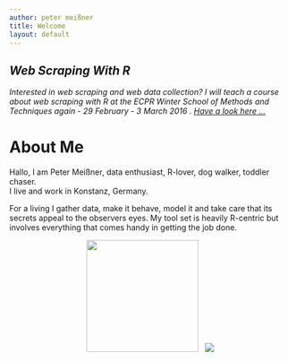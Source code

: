 ```yaml
---
author: peter meißner
title: Welcome
layout: default
---
```




## *Web Scraping With R*

*Interested in web scraping and web data collection? I will teach a course about web scraping with R at the ECPR Winter School of Methods and Techniques again - 29 February - 3 March 2016 . [Have a look here ...](http://www.ecpr.eu/Events/EventDetails.aspx?EventID=103)*


# About Me

Hallo, I am Peter Meißner, data enthusiast, R-lover, dog walker, toddler chaser. <br>
I live and work in Konstanz, Germany.

For a living I gather data, make it behave, model it and take care that its secrets appeal to the observers eyes. My tool set is heavily R-centric but involves everything that comes handy in getting the job done.


<div style="text-align:center;">
<img width="200" src="http://pmeissner.com/peter_meissner_ecpr.jpg">
&nbsp; <img src="https://maps.googleapis.com/maps/api/staticmap?center=50.368608, 11&zoom=4&size=200x267&maptype=terrain&markers=color:blue%7Clabel:Konstanz%7CKonstanz&style=feature:road|visibility:off&style=feature:landscape|visibility:off&style=feature:poi|visibility:off">
</div>


